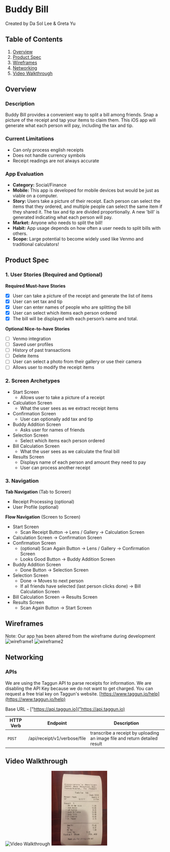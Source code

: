 # Buddy Bill
Created by Da Sol Lee & Greta Yu

## Table of Contents
1. [Overview](#Overview)
2. [Product Spec](#Product-Spec)
3. [Wireframes](#Wireframes)
4. [Networking](#Networking)
5. [Video Walkthrough](#Video-Walkthrough)

## Overview
### Description
Buddy Bill provides a convenient way to split a bill among friends. 
Snap a picture of the receipt and tap your items to claim them. 
This iOS app will generate what each person will pay, including the tax and tip.

### Current Limitations
- Can only process english receipts
- Does not handle currency symbols
- Receipt readings are not always accurate

### App Evaluation
- **Category:** Social/Finance
- **Mobile:** This app is developed for mobile devices but would be just as viable on a computer. 
- **Story:** Users take a picture of their receipt. Each person can select the items that they ordered, and multiple people can select the same item if they shared it. The tax and tip are divided proportionally. A new 'bill' is generated indicating what each person will pay.
- **Market:** Anyone who needs to split the bill! 
- **Habit:** App usage depends on how often a user needs to split bills with others.
- **Scope:** Large potential to become widely used like Venmo and traditional calculators!

## Product Spec
### 1. User Stories (Required and Optional)
**Required Must-have Stories**
- [x] User can take a picture of the receipt and generate the list of items
- [x] User can set tax and tip
- [x] User can enter names of people who are splitting the bill
- [x] User can select which items each person ordered
- [x] The bill will be displayed with each person’s name and total.

**Optional Nice-to-have Stories**
- [ ] Venmo integration
- [ ] Saved user profiles
- [ ] History of past transactions
- [ ] Delete items
- [ ] User can select a photo from their gallery or use their camera
- [ ] Allows user to modify the receipt items

### 2. Screen Archetypes
* Start Screen
    * Allows user to take a picture of a receipt 
* Calculation Screen
    * What the user sees as we extract receipt items
* Confirmation Screen
    * User can optionally add tax and tip
* Buddy Addition Screen
    * Asks user for names of friends
* Selection Screen
    * Select which items each person ordered
* Bill Calculation Screen
    * What the user sees as we calculate the final bill
* Results Screen
    * Displays name of each person and amount they need to pay
    * User can process another receipt

### 3. Navigation
**Tab Navigation** (Tab to Screen)
* Receipt Processing (optional)
* User Profile (optional)

**Flow Navigation** (Screen to Screen)
* Start Screen
    * Scan Receipt Button -> Lens / Gallery -> Calculation Screen
* Calculation Screen -> Confirmation Screen
* Confirmation Screen
    * (optional) Scan Again Button -> Lens / Gallery -> Confirmation Screen
    * Looks Good Button -> Buddy Addition Screen
* Buddy Addition Screen
    * Done Button -> Selection Screen
* Selection Screen
    * Done -> Moves to next person
    * If all friends have selected (last person clicks done) -> Bill Calculation Screen
* Bill Calculation Screen -> Results Screen
* Results Screen
    * Scan Again Button -> Start Screen

## Wireframes
Note: Our app has been altered from the wireframe during development
![wireframe1](https://user-images.githubusercontent.com/47064584/76282274-7cdf3800-6254-11ea-8625-6f292992719e.png)
![wireframe2](https://user-images.githubusercontent.com/47064584/76282276-7ea8fb80-6254-11ea-93b2-c4ad1bdc3b73.png)

## Networking
### APIs
We are using the Taggun API to parse receipts for information.
We are disabling the API Key because we do not want to get charged. 
You can request a free trial key on Taggun's website.
[https://www.taggun.io/help](https://www.taggun.io/help)

Base URL - ["https://api.taggun.io]("https://api.taggun.io)

   HTTP Verb | Endpoint | Description
   ----------|----------|------------
    `POST`    | /api/receipt/v1/verbose/file | transcribe a receipt by uploading an image file and return detailed result
  
  ## Video Walkthrough
  <img src='http://g.recordit.co/VICEBmptzt.gif' title='Video Walkthrough' width='35%' alt='Video Walkthrough' />
  <img src ='receiptSample.jpg' title='Receipt Sample' width='35%' alt ='Receipt Sample' />
